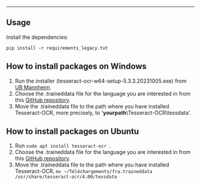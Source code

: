 
___
## Usage
Install the dependencies:

```consol
pip install -r requirements_legacy.txt
```


## How to install packages on Windows
1. Run the installer (tesseract-ocr-w64-setup-5.3.3.20231005.exe) from [UB Mannheim](https://github.com/UB-Mannheim/tesseract/wiki).
2. Choose the .traineddata file for the language you are interested in from this [GitHub repository](https://github.com/tesseract-ocr/tessdata/tree/main).
3. Move the .traineddata file to the path where you have installed Tesseract-OCR, more precisely, to '**yourpath**\Tesseract-OCR\tessdata'.

## How to install packages on Ubuntu
1. Run ```sudo apt install tesseract-ocr ```.
2. Choose the .traineddata file for the language you are interested in from this [GitHub repository](https://github.com/tesseract-ocr/tessdata/tree/main).
3. Move the .traineddata file to the path where you have installed Tesseract-OCR, ```mv ~/Téléchargements/fra.traineddata /usr/share/tesseract-ocr/4.00/tessdata```
